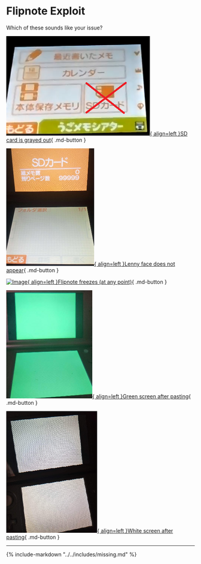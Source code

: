 # Flipnote Exploit

Which of these sounds like your issue?

[![Image](/images/flipnote/sdgray.png){ align=left }SD card is grayed out](/troubleshoot/issue/flipnote/gray){ .md-button }

[![Image](/images/flipnote/nolenny.png){ align=left }Lenny face does not appear](/troubleshoot/issue/flipnote/nolenny){ .md-button }

[![Image](/images/flipnote/frozen.png){ align=left }Flipnote freezes (at any point)](/troubleshoot/issue/flipnote/frozen){ .md-button }

[![Image](/images/flipnote/greenscr.png){ align=left }Green screen after pasting](/troubleshoot/issue/flipnote/screen){ .md-button }

[![Image](/images/flipnote/whitescr.png){ align=left }White screen after pasting](/troubleshoot/issue/flipnote/screen){ .md-button }

---

{% include-markdown "../../includes/missing.md" %}

